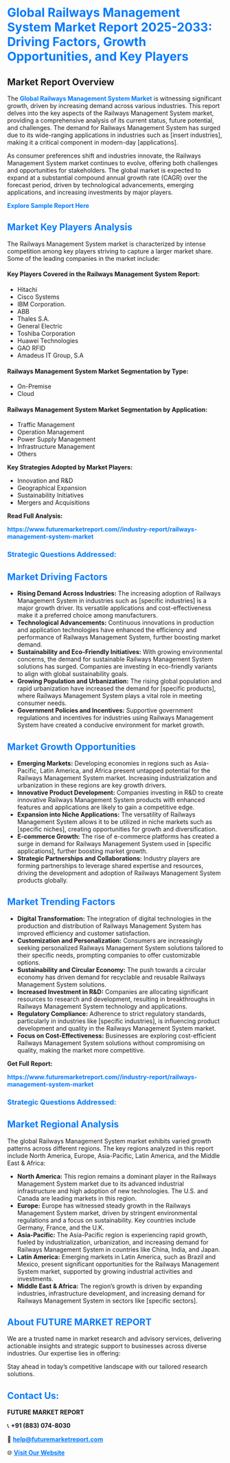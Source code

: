 <h1 style="color: #007BFF;">Global Railways Management System Market Report 2025-2033: Driving Factors, Growth Opportunities, and Key Players</h1>

<section id="overview">
<h2>Market Report Overview</h2>
<p>The <a href="https://www.futuremarketreport.com//industry-report/railways-management-system-market" style="color: #007BFF; text-decoration: none;"><strong>Global Railways Management System Market</strong></a> is witnessing significant growth, driven by increasing demand across various industries. This report delves into the key aspects of the Railways Management System market, providing a comprehensive analysis of its current status, future potential, and challenges. The demand for Railways Management System has surged due to its wide-ranging applications in industries such as [insert industries], making it a critical component in modern-day [applications].</p>
<p>As consumer preferences shift and industries innovate, the Railways Management System market continues to evolve, offering both challenges and opportunities for stakeholders. The global market is expected to expand at a substantial compound annual growth rate (CAGR) over the forecast period, driven by technological advancements, emerging applications, and increasing investments by major players.</p>
</section>

<section id="overview">
<p><a href="https://www.futuremarketreport.com//request-sample/reportId=57353" style="color: #007BFF; text-decoration: none;"><strong>Explore Sample Report Here</strong></a></p>
</section>

<section id="key-players">
<h2 style="color: #007BFF;">Market Key Players Analysis</h2>
<p>The Railways Management System market is characterized by intense competition among key players striving to capture a larger market share. Some of the leading companies in the market include:</p>
<h4>Key Players Covered in the Railways Management System Report:</h4>
<ul><li>Hitachi</li><li>Cisco Systems</li><li>IBM Corporation.</li><li>ABB</li><li>Thales S.A.</li><li>General Electric</li><li>Toshiba Corporation</li><li>Huawei Technologies</li><li>GAO RFID</li><li>Amadeus IT Group, S.A</li></ul>
<h4>Railways Management System Market Segmentation by Type:</h4>
<ul><li>On-Premise</li><li>Cloud</li></ul>

<h4>Railways Management System Market Segmentation by Application:</h4>
<ul><li>Traffic Management</li><li>Operation Management</li><li>Power Supply Management</li><li>Infrastructure Management</li><li>Others</li></ul>
<p><strong>Key Strategies Adopted by Market Players:</strong></p>
<ul>
<li>Innovation and R&D</li>
<li>Geographical Expansion</li>
<li>Sustainability Initiatives</li>
<li>Mergers and Acquisitions</li>
</ul>
</section>

<section>
<p><strong>Read Full Analysis: </strong></p><a href="https://www.futuremarketreport.com//industry-report/railways-management-system-market" style="color: #007BFF; text-decoration: none;"><strong>https://www.futuremarketreport.com//industry-report/railways-management-system-market</strong></a>
<h3 style="color: #007BFF;">Strategic Questions Addressed:</h3>
</section>

<section id="driving-factors">
<h2 style="color: #007BFF;">Market Driving Factors</h2>
<ul>
<li><strong>Rising Demand Across Industries:</strong> The increasing adoption of Railways Management System in industries such as [specific industries] is a major growth driver. Its versatile applications and cost-effectiveness make it a preferred choice among manufacturers.</li>
<li><strong>Technological Advancements:</strong> Continuous innovations in production and application technologies have enhanced the efficiency and performance of Railways Management System, further boosting market demand.</li>
<li><strong>Sustainability and Eco-Friendly Initiatives:</strong> With growing environmental concerns, the demand for sustainable Railways Management System solutions has surged. Companies are investing in eco-friendly variants to align with global sustainability goals.</li>
<li><strong>Growing Population and Urbanization:</strong> The rising global population and rapid urbanization have increased the demand for [specific products], where Railways Management System plays a vital role in meeting consumer needs.</li>
<li><strong>Government Policies and Incentives:</strong> Supportive government regulations and incentives for industries using Railways Management System have created a conducive environment for market growth.</li>
</ul>
</section>

<section id="growth-opportunities">
<h2 style="color: #007BFF;">Market Growth Opportunities</h2>
<ul>
<li><strong>Emerging Markets:</strong> Developing economies in regions such as Asia-Pacific, Latin America, and Africa present untapped potential for the Railways Management System market. Increasing industrialization and urbanization in these regions are key growth drivers.</li>
<li><strong>Innovative Product Development:</strong> Companies investing in R&D to create innovative Railways Management System products with enhanced features and applications are likely to gain a competitive edge.</li>
<li><strong>Expansion into Niche Applications:</strong> The versatility of Railways Management System allows it to be utilized in niche markets such as [specific niches], creating opportunities for growth and diversification.</li>
<li><strong>E-commerce Growth:</strong> The rise of e-commerce platforms has created a surge in demand for Railways Management System used in [specific applications], further boosting market growth.</li>
<li><strong>Strategic Partnerships and Collaborations:</strong> Industry players are forming partnerships to leverage shared expertise and resources, driving the development and adoption of Railways Management System products globally.</li>
</ul>
</section>

<section id="trending-factors">
<h2 style="color: #007BFF;">Market Trending Factors</h2>
<ul>
<li><strong>Digital Transformation:</strong> The integration of digital technologies in the production and distribution of Railways Management System has improved efficiency and customer satisfaction.</li>
<li><strong>Customization and Personalization:</strong> Consumers are increasingly seeking personalized Railways Management System solutions tailored to their specific needs, prompting companies to offer customizable options.</li>
<li><strong>Sustainability and Circular Economy:</strong> The push towards a circular economy has driven demand for recyclable and reusable Railways Management System solutions.</li>
<li><strong>Increased Investment in R&D:</strong> Companies are allocating significant resources to research and development, resulting in breakthroughs in Railways Management System technology and applications.</li>
<li><strong>Regulatory Compliance:</strong> Adherence to strict regulatory standards, particularly in industries like [specific industries], is influencing product development and quality in the Railways Management System market.</li>
<li><strong>Focus on Cost-Effectiveness:</strong> Businesses are exploring cost-efficient Railways Management System solutions without compromising on quality, making the market more competitive.</li>
</ul>
</section>

<section>
<p><strong>Get Full Report: </strong></p><a href="https://www.futuremarketreport.com//industry-report/railways-management-system-market" style="color: #007BFF; text-decoration: none;"><strong>https://www.futuremarketreport.com//industry-report/railways-management-system-market</strong></a>
<h3 style="color: #007BFF;">Strategic Questions Addressed:</h3>
</section>


<section id="regional-analysis">
<h2 style="color: #007BFF;">Market Regional Analysis</h2>
<p>The global Railways Management System market exhibits varied growth patterns across different regions. The key regions analyzed in this report include North America, Europe, Asia-Pacific, Latin America, and the Middle East & Africa:</p>
<ul>
<li><strong>North America:</strong> This region remains a dominant player in the Railways Management System market due to its advanced industrial infrastructure and high adoption of new technologies. The U.S. and Canada are leading markets in this region.</li>
<li><strong>Europe:</strong> Europe has witnessed steady growth in the Railways Management System market, driven by stringent environmental regulations and a focus on sustainability. Key countries include Germany, France, and the U.K.</li>
<li><strong>Asia-Pacific:</strong> The Asia-Pacific region is experiencing rapid growth, fueled by industrialization, urbanization, and increasing demand for Railways Management System in countries like China, India, and Japan.</li>
<li><strong>Latin America:</strong> Emerging markets in Latin America, such as Brazil and Mexico, present significant opportunities for the Railways Management System market, supported by growing industrial activities and investments.</li>
<li><strong>Middle East & Africa:</strong> The region’s growth is driven by expanding industries, infrastructure development, and increasing demand for Railways Management System in sectors like [specific sectors].</li>
</ul>
</section>

<footer>
<h2 style="color: #007BFF;">About FUTURE MARKET REPORT</h2>
<p>We are a trusted name in market research and advisory services, delivering actionable insights and strategic support to businesses across diverse industries. Our expertise lies in offering:</p>

<p>Stay ahead in today’s competitive landscape with our tailored research solutions.</p>

<h2 style="color: #007BFF;">Contact Us:</h2>
<p><strong>FUTURE MARKET REPORT</strong></p>
<p>📞 <strong>+91 (883) 074-8030</strong></p>
<p>📧 <strong><a href="mailto:help@futuremarketreport.com" style="color: #007BFF;">help@futuremarketreport.com</a></strong></p>
<p>🌐 <strong><a href="https://www.futuremarketreport.com/" style="color: #007BFF;">Visit Our Website</a></strong></p>
</footer>
